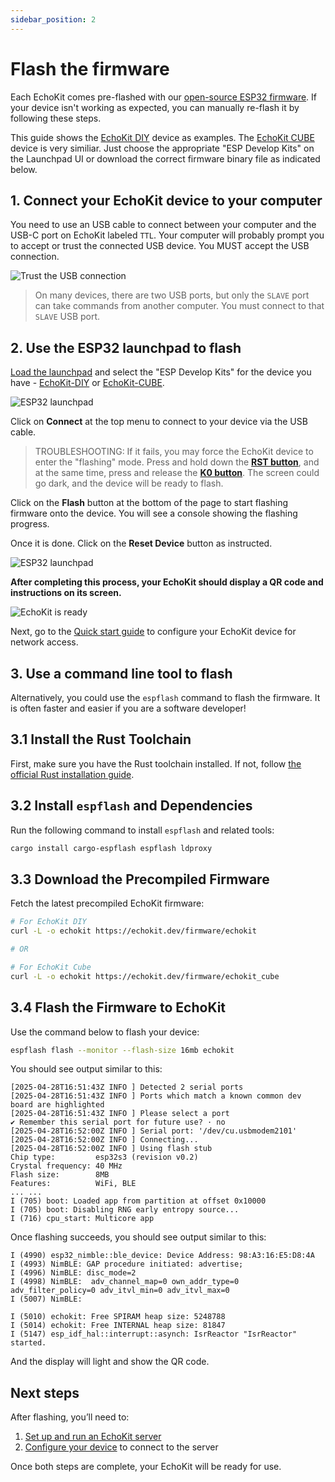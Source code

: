```yaml
---
sidebar_position: 2
---
```


# Flash the firmware

Each EchoKit comes pre-flashed with our [open-source ESP32 firmware](https://github.com/second-state/echokit_box). If your device isn't working as expected, you can manually re-flash it by following these steps.

This guide shows the [EchoKit DIY](https://echokit.dev/echokit_diy.html) device as examples.
The [EchoKit CUBE](https://echokit.dev/echokit_cube.html) device is very similiar. 
Just choose the appropriate "ESP Develop Kits" on the Launchpad UI or download the correct firmware binary file as indicated below.

## 1. Connect your EchoKit device to your computer

You need to use an USB cable to connect between your computer and the USB-C port on EchoKit labeled `TTL`. Your computer will probably prompt you to accept or trust the connected USB device. You MUST accept the USB connection.

![Trust the USB connection](trust.png)

> On many devices, there are two USB ports, but only the `SLAVE` port can take commands from another computer. You must connect to that `SLAVE` USB port.

## 2. Use the ESP32 launchpad to flash

[Load the launchpad](https://espressif.github.io/esp-launchpad/?flashConfigURL=https://echokit.dev/firmware/echokit.toml) and select the "ESP Develop Kits" for the device you have - [EchoKit-DIY](https://echokit.dev/echokit_diy.html) or [EchoKit-CUBE](https://echokit.dev/echokit_cube.html).

![ESP32 launchpad](launchpad.png)

Click on **Connect** at the top menu to connect to your device via the USB cable.

> TROUBLESHOOTING: If it fails, you may force the EchoKit device to enter the "flashing" mode. Press and hold down the [**RST button**](buttons-echokit-diy.md), and at the same time, press and release the [**K0 button**](buttons-echokit-diy.md). The screen could go dark, and the device will be ready to flash.

Click on the **Flash** button at the bottom of the page to start flashing firmware onto the device. 
You will see a console showing the flashing progress. 

Once it is done. Click on the **Reset Device** button as instructed.

![ESP32 launchpad](launchpad_reset.png)

**After completing this process, your EchoKit should display a QR code and instructions on its screen.**

![EchoKit is ready](display.png)

Next, go to the [Quick start guide](../quick-start.md) to configure your EchoKit device for network access.

## 3. Use a command line tool to flash

Alternatively, you could use the `espflash` command to flash the firmware. It is often faster and easier if you are a software developer!

## 3.1 Install the Rust Toolchain

First, make sure you have the Rust toolchain installed. If not, follow [the official Rust installation guide](https://www.rust-lang.org/tools/install).

## 3.2 Install `espflash` and Dependencies

Run the following command to install `espflash` and related tools:

```bash
cargo install cargo-espflash espflash ldproxy
```

## 3.3 Download the Precompiled Firmware

Fetch the latest precompiled EchoKit firmware:

```bash
# For EchoKit DIY
curl -L -o echokit https://echokit.dev/firmware/echokit

# OR

# For EchoKit Cube
curl -L -o echokit https://echokit.dev/firmware/echokit_cube
```

## 3.4 Flash the Firmware to EchoKit

Use the command below to flash your device:

```bash
espflash flash --monitor --flash-size 16mb echokit
```

You should see output similar to this:

```
[2025-04-28T16:51:43Z INFO ] Detected 2 serial ports
[2025-04-28T16:51:43Z INFO ] Ports which match a known common dev board are highlighted
[2025-04-28T16:51:43Z INFO ] Please select a port
✔ Remember this serial port for future use? · no
[2025-04-28T16:52:00Z INFO ] Serial port: '/dev/cu.usbmodem2101'
[2025-04-28T16:52:00Z INFO ] Connecting...
[2025-04-28T16:52:00Z INFO ] Using flash stub
Chip type:         esp32s3 (revision v0.2)
Crystal frequency: 40 MHz
Flash size:        8MB
Features:          WiFi, BLE
... ...
I (705) boot: Loaded app from partition at offset 0x10000
I (705) boot: Disabling RNG early entropy source...
I (716) cpu_start: Multicore app
```

Once flashing succeeds, you should see output similar to this:

```
I (4990) esp32_nimble::ble_device: Device Address: 98:A3:16:E5:D8:4A
I (4993) NimBLE: GAP procedure initiated: advertise; 
I (4996) NimBLE: disc_mode=2
I (4998) NimBLE:  adv_channel_map=0 own_addr_type=0 adv_filter_policy=0 adv_itvl_min=0 adv_itvl_max=0
I (5007) NimBLE: 

I (5010) echokit: Free SPIRAM heap size: 5248788
I (5014) echokit: Free INTERNAL heap size: 81847
I (5147) esp_idf_hal::interrupt::asynch: IsrReactor "IsrReactor" started.
```
And the display will light and show the QR code.

## Next steps

After flashing, you’ll need to:

1. [Set up and run an EchoKit server](../server/echokit-server.md)
2. [Configure your device](../server/setup.md) to connect to the server

Once both steps are complete, your EchoKit will be ready for use.



